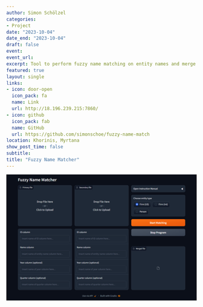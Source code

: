```yaml
---
author: Simon Schölzel
categories:
- Project
date: "2023-10-04"
date_end: "2023-10-04"
draft: false
event: 
event_url: 
excerpt: Tool to perform fuzzy name matching on entity names and merge financial datasets in the absence of unique keys.
featured: true
layout: single
links:
- icon: door-open
  icon_pack: fa
  name: Link
  url: http://18.196.239.215:7860/
- icon: github
  icon_pack: fab
  name: GitHub
  url: https://github.com/simonschoe/fuzzy-name-match
location: Khorinis, Myrtana
show_post_time: false
subtitle: 
title: "Fuzzy Name Matcher"
---
```


![](fnm.jpg)

